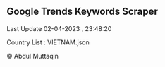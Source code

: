

## Google Trends Keywords Scraper 
 
Last Update 02-04-2023 , 23:48:20

Country List :
VIETNAM.json



© Abdul Muttaqin 
